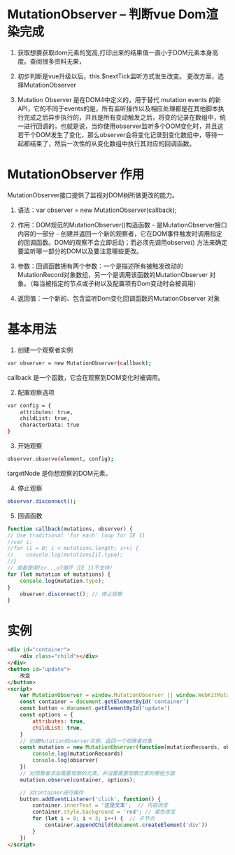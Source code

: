 # MutationObserver – 判断vue Dom渲染完成

1. 获取想要获取dom元素的宽高,打印出来的结果值一直小于DOM元素本身高度。查阅很多资料无果，
2. 初步判断是vue升级以后，this.$nextTick监听方式发生改变。 更改方案，选择MutationObserver

3. Mutation Observer 是在DOM4中定义的，用于替代 mutation events 的新API，它的不同于events的是，所有监听操作以及相应处理都是在其他脚本执行完成之后异步执行的，并且是所有变动触发之后，将变的记录在数组中，统一进行回调的，也就是说，当你使用observer监听多个DOM变化时，并且这若干个DOM发生了变化，那么observer会将变化记录到变化数组中，等待一起都结束了，然后一次性的从变化数组中执行其对应的回调函数。

# MutationObserver 作用
MutationObserver接口提供了监视对DOM树所做更改的能力。

1. 语法：var observer = new MutationObserver(callback);
2. 作用：DOM规范的MutationObserver()构造函数 - 是MutationObserver接口内容的一部分 - 创建并返回一个新的观察者，它在DOM事件触发时调用指定的回调函数。DOM的观察不会立即启动；而必须先调用observe() 方法来确定要监听哪一部分的DOM以及要注意哪些更改。
3. 参数：回调函数拥有两个参数：一个是描述所有被触发改动的MutationRecord对象数组，另一个是调用该函数的MutationObserver 对象。（每当被指定的节点或子树以及配置项有Dom变动时会被调用）
   
4. 返回值：一个新的、包含监听Dom变化回调函数的MutationObserver 对象

# 基本用法

1. 创建一个观察者实例
```sh
var observer = new MutationObserver(callback);
```
callback 是一个函数，它会在观察到DOM变化时被调用。

2. 配置观察选项
```sh
var config = {
    attributes: true,
    childList: true,
    characterData: true
}
```
3. 开始观察
```sh  
observer.observe(element, config);
```
targetNode 是你想观察的DOM元素。

4. 停止观察
```sh
observer.disconnect();
```
5. 回调函数

```JavaScript
function callback(mutations, observer) {
// Use traditional 'for each' loop for IE 11
//var i;
//for (i = 0; i < mutations.length; i++) {
//    console.log(mutations[i].type);
//}
// 或者使用for...of循环（IE 11不支持）
for (let mutation of mutations) {
    console.log(mutation.type);
}
    observer.disconnect(); // 停止观察   
}
```
# 实例

```html
<div id="container">
    <div class="child"></div>
</div>
<button id="update">
    改变
</button>
<script>
    var MutationObserver = window.MutationObserver || window.WebKitMutationObserver || window.MozMutationObserver
    const container = document.getElementById('container')
    const button = document.getElementById('update')
    const options = {
        attributes: true,
        childList: true,
    }
    // 创建MutationObserver实例，返回一个观察者对象
    const mutation = new MutationObserver(function(mutationRecoards, observer) {
        console.log(mutationRecoards)
        console.log(observer)
    })
    // 对观察者添加需要观察的元素，并设置需要观察元素的哪些方面
    mutation.observe(container, options);

    // 对container进行操作
    button.addEventListener('click', function() {
        container.innerText = '这是文本';  // 内容改变
        container.style.background = 'red'; // 属性改变
        for (let i = 0; i < 3; i++) {  // 子节点
            container.appendChild(document.createElement('div'))
        }
    })
</script>
```